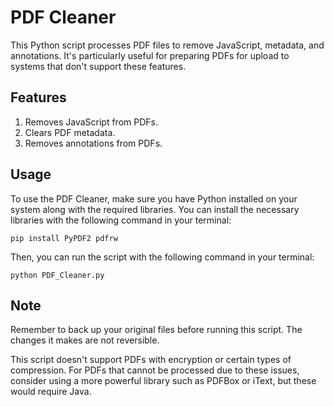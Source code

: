 # PDF Cleaner

This Python script processes PDF files to remove JavaScript, metadata, and annotations. It's particularly useful for preparing PDFs for upload to systems that don't support these features.

## Features

1. Removes JavaScript from PDFs.
2. Clears PDF metadata.
3. Removes annotations from PDFs.

## Usage

To use the PDF Cleaner, make sure you have Python installed on your system along with the required libraries. You can install the necessary libraries with the following command in your terminal:

```pip install PyPDF2 pdfrw```

Then, you can run the script with the following command in your terminal:

```python PDF_Cleaner.py```

## Note

Remember to back up your original files before running this script. The changes it makes are not reversible.

This script doesn't support PDFs with encryption or certain types of compression. For PDFs that cannot be processed due to these issues, consider using a more powerful library such as PDFBox or iText, but these would require Java.

